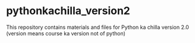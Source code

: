 # pythonkachilla_version2
This repository contains materials and files for Python ka chilla version 2.0 (version means course ka version not of python)
